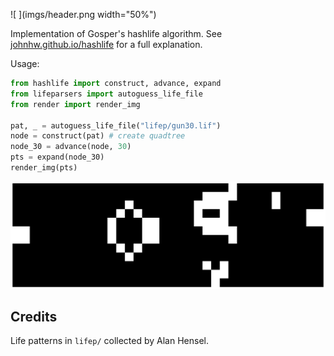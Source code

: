 ![ ](imgs/header.png width="50%")

Implementation of Gosper's hashlife algorithm. See [johnhw.github.io/hashlife](johnhw.github.io/hashlife) for a full explanation.

Usage:

```python
from hashlife import construct, advance, expand
from lifeparsers import autoguess_life_file
from render import render_img

pat, _ = autoguess_life_file("lifep/gun30.lif")
node = construct(pat) # create quadtree
node_30 = advance(node, 30)
pts = expand(node_30)
render_img(pts)
```

<img src="imgs/gun30_30.png">

## Credits

Life patterns in `lifep/` collected by Alan Hensel.